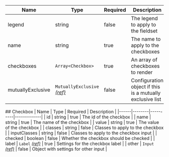 | Name              | Type                                                          | Required | Description                                               |
| ----------------- | ------------------------------------------------------------- | -------- | --------------------------------------------------------- |
| legend            | string                                                        | false    | The legend to apply to the fieldset                       |
| name              | string                                                        | true     | The name to apply to the checkboxes                       |
| checkboxes        | `Array<Checkbox>`                                             | true     | An array of checkboxes to render                          |
| mutuallyExclusive | `MutuallyExclusive` [_(ref)_](/components/mutually-exclusive) | false    | Configuration object if this is a mutually exclusive list |

## Checkbox
| Name | Type | Required | Description |
|------|--------|----------|-------------|
| id | string | true | The id of the checkbox |
| name | string | true | The name of the checkbox |
| value | string | true | The value of the checkbox |
| classes | string | false | Classes to apply to the checkbox |
| inputClasses | string | false | Classes to apply to the checkbox input |
| checked | boolean | false | Whether the checkbox should be checked |
| label | `Label` [_(ref)_](/components/label) | true | Settings for the checkbox label |
| other | `Input` [_(ref)_](/components/input) | false | Object with settings for other input |
